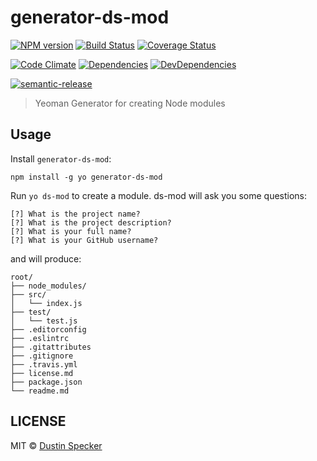 # generator-ds-mod
[![NPM version](https://badge.fury.io/js/generator-ds-mod.svg)](https://badge.fury.io/js/generator-ds-mod) [![Build Status](https://travis-ci.org/dustinspecker/generator-ds-mod.svg)](https://travis-ci.org/dustinspecker/generator-ds-mod) [![Coverage Status](https://img.shields.io/coveralls/dustinspecker/generator-ds-mod.svg)](https://coveralls.io/r/dustinspecker/generator-ds-mod?branch=master)

[![Code Climate](https://codeclimate.com/github/dustinspecker/generator-ds-mod/badges/gpa.svg)](https://codeclimate.com/github/dustinspecker/generator-ds-mod) [![Dependencies](https://david-dm.org/dustinspecker/generator-ds-mod.svg)](https://david-dm.org/dustinspecker/generator-ds-mod/#info=dependencies&view=table) [![DevDependencies](https://david-dm.org/dustinspecker/generator-ds-mod/dev-status.svg)](https://david-dm.org/dustinspecker/generator-ds-mod/#info=devDependencies&view=table)

[![semantic-release](https://img.shields.io/badge/%20%20%F0%9F%93%A6%F0%9F%9A%80-semantic--release-e10079.svg)](https://github.com/semantic-release/semantic-release)

> Yeoman Generator for creating Node modules

## Usage
Install `generator-ds-mod`:
```
npm install -g yo generator-ds-mod
```

Run `yo ds-mod` to create a module. ds-mod will ask you some questions:

```
[?] What is the project name?
[?] What is the project description?
[?] What is your full name?
[?] What is your GitHub username?
```

and will produce:
```
root/
├── node_modules/
├── src/
│   └── index.js
├── test/
│   └── test.js
├── .editorconfig
├── .eslintrc
├── .gitattributes
├── .gitignore
├── .travis.yml
├── license.md
├── package.json
└── readme.md
```

## LICENSE
MIT © [Dustin Specker](https://github.com/dustinspecker)
